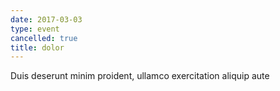 ```yaml
---
date: 2017-03-03
type: event
cancelled: true
title: dolor
---
```

Duis deserunt minim proident, ullamco exercitation aliquip aute